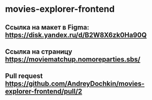 # movies-explorer-frontend
## Ссылка на макет в Figma: https://disk.yandex.ru/d/B2W8X6zk0Ha90Q
## Ссылка на страницу https://moviematchup.nomoreparties.sbs/
## Pull request https://github.com/AndreyDochkin/movies-explorer-frontend/pull/2
